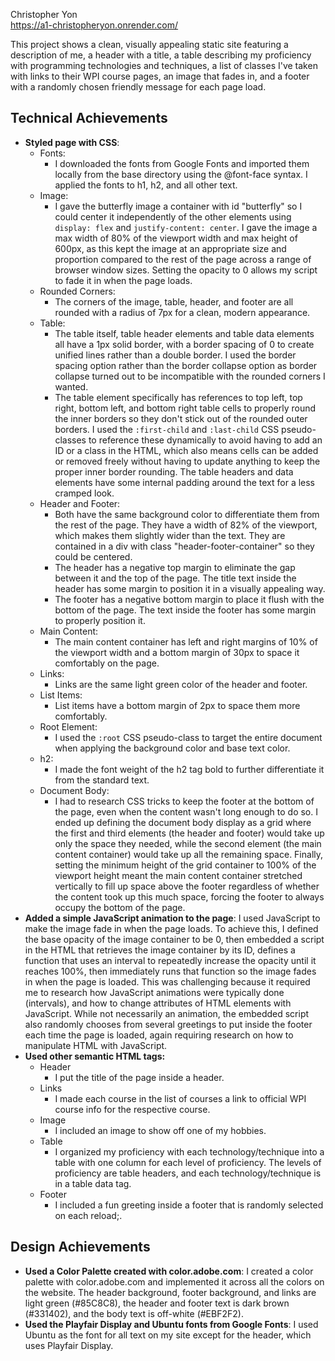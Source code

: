 Christopher Yon  
https://a1-christopheryon.onrender.com/

This project shows a clean, visually appealing static site featuring a description of me, a header with a title, a table describing my proficiency with programming technologies and techniques, a list of classes I've taken with links to their WPI course pages, an image that fades in, and a footer with a randomly chosen friendly message for each page load.

## Technical Achievements
- **Styled page with CSS**:
  - Fonts:
    - I downloaded the fonts from Google Fonts and imported them locally from the base directory using the @font-face syntax. I applied the fonts to h1, h2, and all other text.
  - Image:
    - I gave the butterfly image a container with id "butterfly" so I could center it independently of the other elements using `display: flex` and `justify-content: center`. I gave the image a max width of 80% of the viewport width and max height of 600px, as this kept the image at an appropriate size and proportion compared to the rest of the page across a range of browser window sizes. Setting the opacity to 0 allows my script to fade it in when the page loads.
  - Rounded Corners:
    - The corners of the image, table, header, and footer are all rounded with a radius of 7px for a clean, modern appearance.
  - Table:
    - The table itself, table header elements and table data elements all have a 1px solid border, with a border spacing of 0 to create unified lines rather than a double border. I used the border spacing option rather than the border collapse option as border collapse turned out to be incompatible with the rounded corners I wanted.
    - The table element specifically has references to top left, top right, bottom left, and bottom right table cells to properly round the inner borders so they don't stick out of the rounded outer borders. I used the `:first-child` and `:last-child` CSS pseudo-classes to reference these dynamically to avoid having to add an ID or a class in the HTML, which also means cells can be added or removed freely without having to update anything to keep the proper inner border rounding. The table headers and data elements have some internal padding around the text for a less cramped look.
  - Header and Footer:
    - Both have the same background color to differentiate them from the rest of the page. They have a width of 82% of the viewport, which makes them slightly wider than the text. They are contained in a div with class "header-footer-container" so they could be centered.
    - The header has a negative top margin to eliminate the gap between it and the top of the page. The title text inside the header has some margin to position it in a visually appealing way.
    - The footer has a negative bottom margin to place it flush with the bottom of the page. The text inside the footer has some margin to properly position it.
  - Main Content:
    - The main content container has left and right margins of 10% of the viewport width and a bottom margin of 30px to space it comfortably on the page.
  - Links:
    - Links are the same light green color of the header and footer.
  - List Items:
    - List items have a bottom margin of 2px to space them more comfortably.
  - Root Element:
    - I used the `:root` CSS pseudo-class to target the entire document when applying the background color and base text color.
  - h2:
    - I made the font weight of the h2 tag bold to further differentiate it from the standard text.
  - Document Body:
    - I had to research CSS tricks to keep the footer at the bottom of the page, even when the content wasn't long enough to do so. I ended up defining the document body display as a grid where the first and third elements (the header and footer) would take up only the space they needed, while the second element (the main content container) would take up all the remaining space. Finally, setting the minimum height of the grid container to 100% of the viewport height meant the main content container stretched vertically to fill up space above the footer regardless of whether the content took up this much space, forcing the footer to always occupy the bottom of the page.
- **Added a simple JavaScript animation to the page**: I used JavaScript to make the image fade in when the page loads. To achieve this, I defined the base opacity of the image container to be 0, then embedded a script in the HTML that retrieves the image container by its ID, defines a function that uses an interval to repeatedly increase the opacity until it reaches 100%, then immediately runs that function so the image fades in when the page is loaded. This was challenging because it required me to research how JavaScript animations were typically done (intervals), and how to change attributes of HTML elements with JavaScript. While not necessarily an animation, the embedded script also randomly chooses from several greetings to put inside the footer each time the page is loaded, again requiring research on how to manipulate HTML with JavaScript.
- **Used other semantic HTML tags:**
  - Header
    - I put the title of the page inside a header.
  - Links
    - I made each course in the list of courses a link to official WPI course info for the respective course.
  - Image
    - I included an image to show off one of my hobbies.
  - Table
    - I organized my proficiency with each technology/technique into a table with one column for each level of proficiency. The levels of proficiency are table headers, and each technology/technique is in a table data tag.
  - Footer
    - I included a fun greeting inside a footer that is randomly selected on each reload;.

## Design Achievements
- **Used a Color Palette created with color.adobe.com**: I created a color palette with color.adobe.com and implemented it across all the colors on the website. The header background, footer background, and links are light green (#85C8C8), the header and footer text is dark brown (#331402), and the body text is off-white (#EBF2F2).
- **Used the Playfair Display and Ubuntu fonts from Google Fonts**: I used Ubuntu as the font for all text on my site except for the header, which uses Playfair Display.
